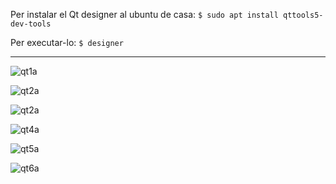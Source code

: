 Per instalar el Qt designer al ubuntu de casa:  ``` $ sudo apt install qttools5-dev-tools ``` 

Per executar-lo:  ``` $ designer ```

---



![qt1a](https://user-images.githubusercontent.com/95536223/232202893-5bd7b2ff-d797-4e1c-86b4-d9c76519923f.png)

![qt2a](https://user-images.githubusercontent.com/95536223/232205767-7c1d011a-835a-40d8-8973-b445c8e8b4b0.png)

![qt2a](https://user-images.githubusercontent.com/95536223/232202903-0310684d-0f00-4969-9a31-5733f1a0d237.png)

![qt4a](https://user-images.githubusercontent.com/95536223/232206849-a00d19ae-4d13-46bb-886c-c60fb9cdf0e4.png)

![qt5a](https://user-images.githubusercontent.com/95536223/232210712-2106b00b-d936-478b-92ed-48218cedc00c.png)

![qt6a](https://user-images.githubusercontent.com/95536223/232216569-2e40c8df-49dc-426a-bcb1-2d56d915e505.png)

